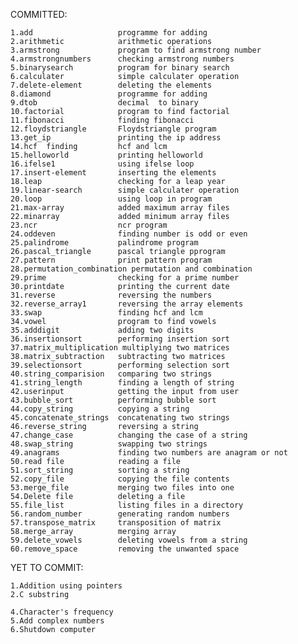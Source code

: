 

COMMITTED:

 
	1.add			        programme for adding 
	2.arithmetic		    arithmetic operations
	3.armstrong		        program to find armstrong number 
	4.armstrongnumbers 	    checking armstrong numbers 
	5.binarysearch 		    program for binary search 
	6.calculater 		    simple calculater operation 
	7.delete-element 	    deleting the elements 
	8.diamond		        programme for adding 
	9.dtob			        decimal	 to binary 
	10.factorial 		    program to find factorial 
	11.fibonacci 		    finding fibonacci 
	12.floydstriangle 	    Floydstriangle program 
	13.get_ip 		        printing the ip address 
	14.hcf 	finding 	    hcf and lcm 
	15.helloworld           printing helloworld 
	16.ifelse1              using ifelse loop
	17.insert-element 	    inserting the elements 
	18.leap                 checking for a leap year
	19.linear-search 	    simple calculater operation
	20.loop                 using loop in program
	21.max-array 		    added maximum array files 
	22.minarray 		    added minimum array files 
	23.ncr 			        ncr program 
	24.oddeven              finding number is odd or even 
	25.palindrome 		    palindrome program 
	26.pascal_triangle 	    pascal triangle pprogram 
	27.pattern 		        print pattern program 
	28.permutation_combination permutation and combination 
	29.prime                checking for a prime number 
	30.printdate 		    printing the current date 
	31.reverse 		        reversing the numbers 
	32.reverse_array1       reversing the array elements 
	33.swap 		        finding hcf and lcm 
	34.vowel                program to find vowels 
	35.adddigit             adding two digits
	36.insertionsort        performing insertion sort
	37.matrix_multiplication multiplying two matrices
	38.matrix_subtraction   subtracting two matrices
	39.selectionsort        performing selection sort
	40.string_comparision   comparing two strings
	41.string_length        finding a length of string
	42.userinput            getting the input from user
	43.bubble_sort          performing bubble sort
	44.copy_string          copying a string
	45.concatenate_strings  concatenating two strings
	46.reverse_string       reversing a string
	47.change_case          changing the case of a string
	48.swap_string          swapping two strings
	49.anagrams             finding two numbers are anagram or not
	50.read file            reading a file
	51.sort_string          sorting a string
	52.copy_file            copying the file contents
	53.merge_file           merging two files into one
	54.Delete file          deleting a file
	55.file_list            listing files in a directory
	56.random_number        generating random numbers
	57.transpose_matrix     transposition of matrix
	58.merge_array          merging array
	59.delete_vowels        deleting vowels from a string
	60.remove_space         removing the unwanted space


YET TO COMMIT:

	1.Addition using pointers
	2.C substring
	
	4.Character's frequency
	5.Add complex numbers
	6.Shutdown computer

